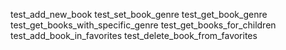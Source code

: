 test_add_new_book
test_set_book_genre
test_get_book_genre
test_get_books_with_specific_genre
test_get_books_for_children
test_add_book_in_favorites
test_delete_book_from_favorites

